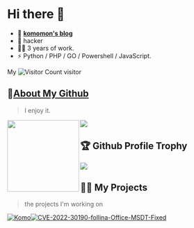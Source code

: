 

<!--
look https://github.com/younger-1/
<h1 align="">
  <a href="https://www.cnblogs.com/forforever/">
    <img src="https://readme-typing-svg.herokuapp.com/?lines=Komomon's%20Page%20!&center=False&size=37">
  </a>
</h1>
-->

# Hi there 👋
- 📖 [**komomon's blog**](https://www.cnblogs.com/forforever/)
- 🔭 hacker
- 👩‍💻 3 years of work.
- ⚡ Python / PHP / GO / Powershell / JavaScript.


My ![Visitor Count](https://profile-counter.glitch.me/Christmas/count.svg) visitor

<!--
<div>
		<a href="https://github.com/anuraghazra/github-readme-stats">
			<img src="https://github-readme-stats.vercel.app/api?username=komomon&show_icons=true&theme=tokyonight"></a>
		<a href="https://github.com/anuraghazra/convoychat">
			<img src="https://github-readme-stats.vercel.app/api/top-langs/?username=komomon&layout=compact&theme=radical">
		</a>
	</div>
-->


## 🌠[About My Github](https://github.com/komomon/)
>  I enjoy it.

<!-- ![My stats](https://github-readme-stats.vercel.app/api?username=younger-1&theme=calm&show_icons=true) -->
<!-- ![Top Langs](https://github-readme-stats.vercel.app/api/top-langs/?username=younger-1&hide=html,css,Jupyter+Notebook,ruby,javascript&theme=calm&langs_count=6) -->
<!--
![Christmas's GitHub stats](https://github-readme-stats.vercel.app/api?username=komomon&show_icons=true&theme=tokyonight)
[![Top Langs](https://github-readme-stats.vercel.app/api/top-langs/?username=komomon&layout=compact&theme=radical)](https://github.com/anuraghazra/github-readme-stats)
-->


<div>
    <img height="165" align="left" src="https://github-readme-stats.vercel.app/api?username=komomon&show_icons=true&theme=radical" />
    <img src="https://github-readme-stats.vercel.app/api/top-langs/?username=komomon&layout=compact&theme=radical" />
    <!--<img src="https://github-readme-stats.vercel.app/api/top-langs/?username=younger-1&hide=html,css,Jupyter+Notebook,ruby,javascript&theme=calm&langs_count=6&layout=compact" />-->
</div>

## 🏆 Github Profile Trophy
<!--![jiangbei](https://github-profile-trophy.vercel.app/?username=komomon&theme=flat&row=1)-->

<img src="https://github-profile-trophy.vercel.app/?username=komomon&theme=flat&row=1"/>


## 🏳‍🌈 My Projects
> the projects I'm working on

[![Komo](https://github-readme-stats.vercel.app/api/pin?username=komomon&repo=Komo&theme=radical)](https://github.com/komomon/Komo)[![CVE-2022-30190-follina-Office-MSDT-Fixed](https://github-readme-stats.vercel.app/api/pin?username=komomon&repo=CVE-2022-30190-follina-Office-MSDT-Fixed&theme=radical)](https://github.com/komomon/CVE-2022-30190-follina-Office-MSDT-Fixed)



